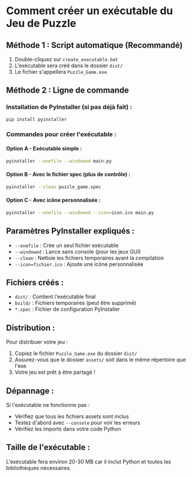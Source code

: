 # Comment créer un exécutable du Jeu de Puzzle

## Méthode 1 : Script automatique (Recommandé)

1. Double-cliquez sur `create_executable.bat`
2. L'exécutable sera créé dans le dossier `dist/`
3. Le fichier s'appellera `Puzzle_Game.exe`

## Méthode 2 : Ligne de commande

### Installation de PyInstaller (si pas déjà fait) :
```bash
pip install pyinstaller
```

### Commandes pour créer l'exécutable :

#### Option A - Exécutable simple :
```bash
pyinstaller --onefile --windowed main.py
```

#### Option B - Avec le fichier spec (plus de contrôle) :
```bash
pyinstaller --clean puzzle_game.spec
```

#### Option C - Avec icône personnalisée :
```bash
pyinstaller --onefile --windowed --icon=icon.ico main.py
```

## Paramètres PyInstaller expliqués :

- `--onefile` : Crée un seul fichier exécutable
- `--windowed` : Lance sans console (pour les jeux GUI)
- `--clean` : Nettoie les fichiers temporaires avant la compilation
- `--icon=fichier.ico` : Ajoute une icône personnalisée

## Fichiers créés :

- `dist/` : Contient l'exécutable final
- `build/` : Fichiers temporaires (peut être supprimé)
- `*.spec` : Fichier de configuration PyInstaller

## Distribution :

Pour distribuer votre jeu :
1. Copiez le fichier `Puzzle_Game.exe` du dossier `dist/`
2. Assurez-vous que le dossier `assets/` soit dans le même répertoire que l'exe
3. Votre jeu est prêt à être partagé !

## Dépannage :

Si l'exécutable ne fonctionne pas :
- Vérifiez que tous les fichiers assets sont inclus
- Testez d'abord avec `--console` pour voir les erreurs
- Vérifiez les imports dans votre code Python

## Taille de l'exécutable :

L'exécutable fera environ 20-30 MB car il inclut Python et toutes les bibliothèques nécessaires.

